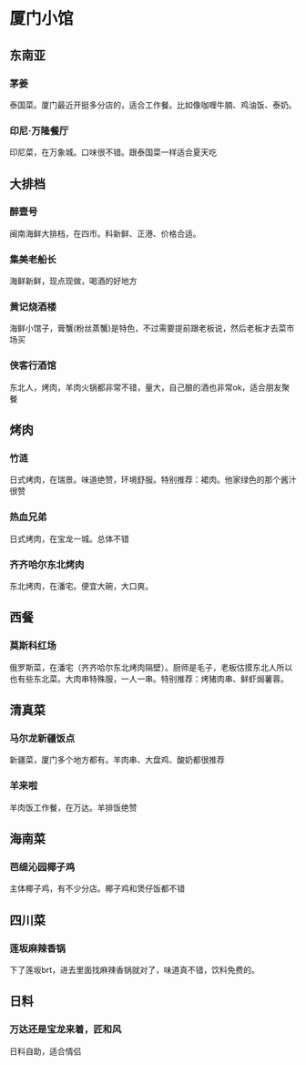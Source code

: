 # 厦门小馆

## 东南亚
### 茅姜

泰国菜。厦门最近开挺多分店的，适合工作餐。比如像咖喱牛腩、鸡油饭、泰奶。

### 印尼·万隆餐厅

印尼菜，在万象城。口味很不错。跟泰国菜一样适合夏天吃

## 大排档

### 醉壹号

闽南海鲜大排档，在四市。料新鲜、正港、价格合适。

### 集美老船长

海鲜新鲜，现点现做，喝酒的好地方

### 黄记烧酒楼

海鲜小馆子，膏蟹(粉丝蒸蟹)是特色，不过需要提前跟老板说，然后老板才去菜市场买

### 侠客行酒馆

东北人，烤肉，羊肉火锅都非常不错，量大，自己酿的酒也非常ok，适合朋友聚餐

## 烤肉

### 竹涟

日式烤肉，在瑞景。味道绝赞，环境舒服。特别推荐：裙肉。他家绿色的那个酱汁很赞

### 热血兄弟

日式烤肉，在宝龙一城。总体不错

### 齐齐哈尔东北烤肉

东北烤肉，在潘宅。便宜大碗，大口爽。

## 西餐

### 莫斯科红场

俄罗斯菜，在潘宅（齐齐哈尔东北烤肉隔壁）。厨师是毛子，老板估摸东北人所以也有些东北菜。大肉串特殊服，一人一串。特别推荐：烤猪肉串、鲜虾焗薯蓉。

## 清真菜

### 马尔龙新疆饭点

新疆菜，厦门多个地方都有。羊肉串、大盘鸡、酸奶都很推荐

### 羊来啦

羊肉饭工作餐，在万达。羊排饭绝赞

## 海南菜

### 芭缇沁园椰子鸡

主体椰子鸡，有不少分店。椰子鸡和煲仔饭都不错

## 四川菜

### 莲坂麻辣香锅

下了莲坂brt，进去里面找麻辣香锅就对了，味道真不错，饮料免费的。

## 日料

### 万达还是宝龙来着，匠和风

日料自助，适合情侣


